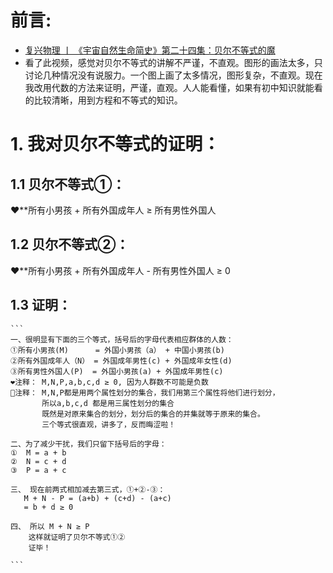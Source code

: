 # 前言:
- [复兴物理 丨 《宇宙自然生命简史》第二十四集：贝尔不等式的魔](https://www.youtube.com/watch?v=HP9JeeHbZgY)
- 看了此视频，感觉对贝尔不等式的讲解不严谨，不直观。图形的画法太多，只讨论几种情况没有说服力。一个图上画了太多情况，图形复杂，不直观。现在我改用代数的方法来证明，严谨，直观。人人能看懂，如果有初中知识就能看的比较清晰，用到方程和不等式的知识。


# 1. 我对贝尔不等式的证明：
## 1.1 贝尔不等式①：  
❤️**所有小男孩 + 所有外国成年人 ≥ 所有男性外国人
  
## 1.2 贝尔不等式②：  
❤️**所有小男孩 + 所有外国成年人 - 所有男性外国人 ≥ 0
     
  ## 1.3 证明：
    ```
    一、很明显有下面的三个等式，括号后的字母代表相应群体的人数：
    ①所有小男孩(M)      = 外国小男孩（a） + 中国小男孩(b)
    ②所有外国成年人（N） = 外国成年男性(c) + 外国成年女性(d)
    ③所有男性外国人(P)  = 外国小男孩(a) + 外国成年男性(c)
    ❤️注释： M,N,P,a,b,c,d ≥ 0, 因为人群数不可能是负数
    💝注释： M,N,P都是用两个属性划分的集合，我们用第三个属性将他们进行划分，
           所以a,b,c,d 都是用三属性划分的集合
           既然是对原来集合的划分，划分后的集合的并集就等于原来的集合。
           三个等式很直观，讲多了，反而晦涩啦！
    
    二、为了减少干扰，我们只留下括号后的字母：
    ①  M = a + b
    ②  N = c + d
    ③  P = a + c
    
    三、 现在前两式相加减去第三式，①+②-③：
       M + N - P = (a+b) + (c+d) - (a+c)
       = b + d ≥ 0
      
    四、 所以 M + N ≥ P
        这样就证明了贝尔不等式①②
        证毕！
        
    ```
